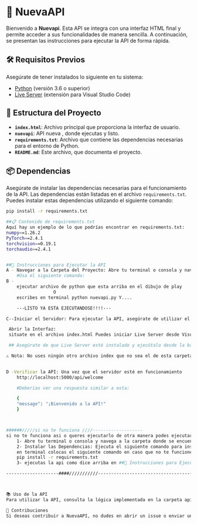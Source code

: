 # 🚀 NuevaAPI

Bienvenido a **Nuevapi**. Esta API se integra con una interfaz HTML final y permite acceder a sus funcionalidades de manera sencilla. A continuación, se presentan las instrucciones para ejecutar la API de forma rápida.

## 🛠️ Requisitos Previos

Asegúrate de tener instalados lo siguiente en tu sistema:

- [Python](https://www.python.org/) (versión 3.6 o superior)
- [Live Server](https://marketplace.visualstudio.com/items?itemName=ritwickdey.LiveServer) (extensión para Visual Studio Code)

## 📁 Estructura del Proyecto

- **`index.html`**: Archivo principal que proporciona la interfaz de usuario.
- **`nuevapi`**:  API nueva , donde ejecutas y listo.
- **`requirements.txt`**: Archivo que contiene las dependencias necesarias para el entorno de Python.
- **`README.md`**: Este archivo, que documenta el proyecto.

## 📦 Dependencias

Asegúrate de instalar las dependencias necesarias para el funcionamiento de la API. Las dependencias están listadas en el archivo `requirements.txt`. Puedes instalar estas dependencias utilizando el siguiente comando:

```bash
pip install -r requirements.txt

##📋 Contenido de requirements.txt
Aquí hay un ejemplo de lo que podrías encontrar en requirements.txt:
numpy==1.26.2
PyTorch==2.4.1
torchvision==0.19.1
torchaudio==2.4.1


##🚀 Instrucciones para Ejecutar la API
A - Navegar a la Carpeta del Proyecto: Abre tu terminal o consola y navega a la carpeta donde se encuentra NuevaAPI. 
    #Usa el siguiente comando: 
B - 
    ejecutar archivo de python que esta arriba en el dibujo de play 
                  O
    escribes en terminal python nuevapi.py Y....

    ---LISTO YA ESTA EJECUTANDOSE!!!!---

C--Iniciar el Servidor: Para ejecutar la API, asegúrate de utilizar el archivo index.html que se encuentra en la carpeta principal de NuevaAPI. 

 Abrir la Interfaz:
 situate en el archivo index.html Puedes iniciar Live Server desde Visual Studio Code. Abre index.html y haz clic en "Go Live" en la parte inferior derecha.

 ## Asegúrate de que Live Server esté instalado y ejecútalo desde la barra de estado en la parte inferior derecha de Visual Studio Code.

⚠️ Nota: No uses ningún otro archivo index que no sea el de esta carpeta, ya que esto podría causar errores en la ejecución.
 

D -Verificar la API: Una vez que el servidor esté en funcionamiento
    http://localhost:5000/api/welcome

    #Deberías ver una respuesta similar a esta:

    {
    "message": "¡Bienvenido a la API!"
    }



######/////si no te funciona ////-------------------
si no te funciona asi o queres ejecutarlo de otra manera podes ejecutar la api con otro comando:
    1- Abre tu terminal o consola y navega a la carpeta donde se encuentra NuevaAPI.
    2- Instalar las Dependencias: Ejecuta el siguiente comando para instalar las dependencias necesarias: ## solo si no te funciona
    en terminal colocas el siguiente comando en caso que no te funcione solo con ejecutar :
    pip install -r requirements.txt
    3- ejecutas la api como dice arriba en ##🚀 Instrucciones para Ejecutar la API

--------------------####///////////------------------------------------



📚 Uso de la API
Para utilizar la API, consulta la lógica implementada en la carpeta api. Asegúrate de seguir la estructura y las rutas definidas en el código para acceder a las funcionalidades.

🤝 Contribuciones
Si deseas contribuir a NuevaAPI, no dudes en abrir un issue o enviar un pull request. Tu ayuda es bienvenida.

